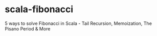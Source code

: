 # scala-fibonacci
5 ways to solve Fibonacci in Scala - Tail Recursion, Memoization, The Pisano Period &amp; More
